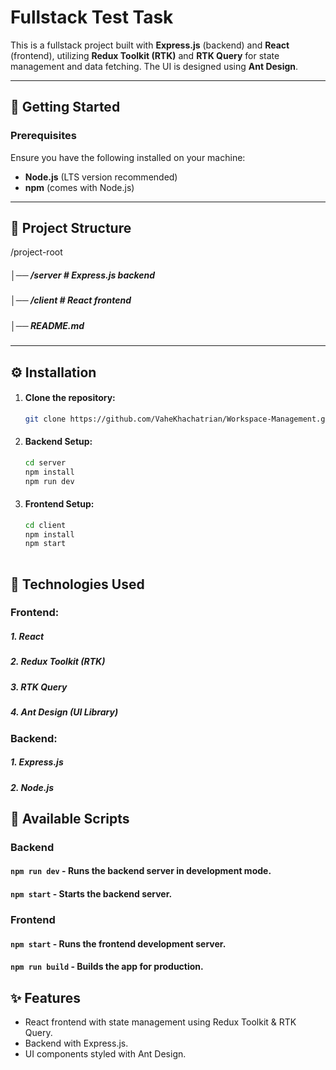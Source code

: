 
# Fullstack Test Task

This is a fullstack project built with **Express.js** (backend) and **React** (frontend), utilizing **Redux Toolkit (RTK)** and **RTK Query** for state management and data fetching. The UI is designed using **Ant Design**.

---

## 🚀 Getting Started

### Prerequisites
Ensure you have the following installed on your machine:
- **Node.js** (LTS version recommended)
- **npm** (comes with Node.js)

---

## 📂 Project Structure
/project-root
##### │── /server # Express.js backend
##### │── /client # React frontend
##### │── README.md

---

## ⚙️ Installation

1. #### Clone the repository:
   ```bash
   git clone https://github.com/VaheKhachatrian/Workspace-Management.git
2. #### Backend Setup:
   ```bash
   cd server
   npm install
   npm run dev

3. #### Frontend Setup:
   ```bash
   cd client
   npm install
   npm start
  

## 🔗 Technologies Used
### Frontend:
##### 1. React
##### 2. Redux Toolkit (RTK)
##### 3. RTK Query
##### 4. Ant Design (UI Library)
### Backend:
##### 1. Express.js
##### 2. Node.js
## 📌 Available Scripts
### Backend
#### ```npm run dev``` -  Runs the backend server in development mode.
#### ```npm start``` - Starts the backend server.
### Frontend
#### ```npm start``` - Runs the frontend development server.
#### ```npm run build``` - Builds the app for production.


## ✨ Features
- React frontend with state management using Redux Toolkit & RTK Query.
- Backend with Express.js.
- UI components styled with Ant Design.
